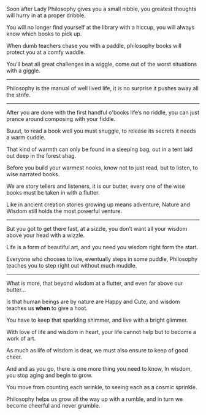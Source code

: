 Soon after Lady Philosophy gives you a small nibble,
you greatest thoughts will hurry in at a proper dribble.

You will no longer find yourself at the library with a hiccup,
you will always know which books to pick up.

When dumb teachers chase you with a paddle,
philosophy books will protect you at a comfy waddle.

You’ll beat all great challenges in a wiggle,
come out of the worst situations with a giggle.

---

Philosophy is the manual of well lived life,
it is no surprise it pushes away all the strife.

---

After you are done with the first handful o'books life’s no riddle,
you can just prance around composing with your fiddle.

Buuut, to read a book well you must snuggle,
to release its secrets it needs a warm cuddle.

That kind of warmth can only be found in a sleeping bag,
out in a tent laid out deep in the forest shag.

Before you build your warmest nooks,
know not to just read, but to listen, to wise narrated books.

We are story tellers and listeners, it is our butter,
every one of the wise books must be taken in with a flutter.

Like in ancient creation stories growing up means adventure,
Nature and Wisdom still holds the most powerful venture.

---

But you got to get there fast, at a sizzle,
you don’t want all your wisdom above your head with a wizzle.

Life is a form of beautiful art,
and you need you wisdom right form the start.

Everyone who chooses to live, eventually steps in some puddle,
Philosophy teaches you to step right out without much muddle.

---

What is more, that beyond wisdom at a flutter,
and even far above our butter…

Is that human beings are by nature are Happy and Cute,
and wisdom teaches us __when__ to give a hoot.

You have to keep that sparkling shimmer,
and live with a bright glimmer.

With love of life and wisdom in heart,
your life cannot help but to become a work of art.

As much as life of wisdom is dear,
we must also ensure to keep of good cheer.

And and as you go, there is one more thing you need to know,
In wisdom, you stop aging and begin to grow.

You move from counting each wrinkle,
to seeing each as a cosmic sprinkle.

Philosophy helps us grow all the way up with a rumble,
and in turn we become cheerful and never grumble.
